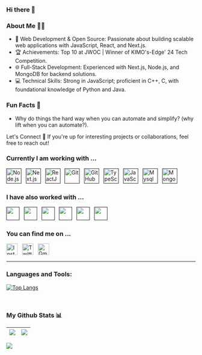 ### Hi there 👋
### About Me 👨‍💻
- 🌱 Web Development & Open Source: Passionate about building scalable web applications with JavaScript, React, and Next.js.
- 🏆 Achievements: Top 10 at JWOC | Winner of KIMO's-Edge' 24 Tech Competition.
- 🌐 Full-Stack Development: Experienced with Next.js, Node.js, and MongoDB for backend solutions.
- 💻 Technical Skills: Strong in JavaScript; proficient in C++, C, with foundational knowledge of Python and Java.
### Fun Facts 🎉
- Why do things the hard way when you can automate and simplify? (why lift when you can automate?).

Let's Connect 🚀 If you're up for interesting projects or collaborations, feel free to reach out! 

### Currently I am working with ...   

<a href="" target="_blank" title="Node.js" rel="noreferrer"><img src="https://www.vectorlogo.zone/logos/nodejs/nodejs-icon.svg" alt="Node.js" width="40" height="40"/></a>&nbsp;&nbsp;
<a href="" target="_blank" title="Next.js" rel="noreferrer"><img src="https://cdn.worldvectorlogo.com/logos/next-js.svg" alt="Next.js" width="40" height="40"/></a>&nbsp;&nbsp;
<a href="" target="_blank" title="ReactJS" rel="noreferrer"><img src="https://www.vectorlogo.zone/logos/reactjs/reactjs-icon.svg" alt="ReactJS" width="40" height="40"/></a>&nbsp;&nbsp;
<a href="" target="_blank" title="Git" rel="noreferrer"><img src="https://www.vectorlogo.zone/logos/git-scm/git-scm-icon.svg" alt="Git" width="40" height="40"/></a>&nbsp;&nbsp;
<a href="" target="_blank" title="GitHub" rel="noreferrer"><img src="https://www.vectorlogo.zone/logos/github/github-tile.svg" alt="GitHub" width="40" height="40"/></a>&nbsp;&nbsp;
<a href="" target="_blank" title="TypeScript" rel="noreferrer"><img src="https://www.vectorlogo.zone/logos/typescriptlang/typescriptlang-icon.svg" alt="TypeScript" width="40" height="40"/></a>&nbsp;&nbsp;
<a href="" target="_blank" title="JavaScript" rel="noreferrer"><img src="https://www.freepnglogos.com/uploads/javascript-png/javascript-vector-logo-yellow-png-transparent-javascript-vector-12.png" alt="JavaScript" width="40" height="40"/></a>&nbsp;&nbsp;
<a href="" target="_blank" title="Mysql" rel="noreferrer"><img src="https://www.vectorlogo.zone/logos/mysql/mysql-official.svg" alt="Mysql" width="40" height="40"/></a>&nbsp;&nbsp;
<a href="" target="_blank" title="MongoDB" rel="noreferrer"><img src="https://www.vectorlogo.zone/logos/mongodb/mongodb-icon.svg" alt="Mongo" width="40" height="40"/></a>&nbsp;&nbsp;


### I have also worked with ...

<a href="" title="Java" target="_blank" rel="noreferrer"><img src="https://www.vectorlogo.zone/logos/java/java-icon.svg" alt="" width="35" height="35"/></a>&nbsp;&nbsp;
<a href="" title="C" target="_blank" rel="noreferrer"><img src="https://upload.wikimedia.org/wikipedia/commons/1/19/C_Logo.png" alt="" width="35" height="35"/></a>&nbsp;&nbsp;
<a href="" title="C++" target="_blank" rel="noreferrer"><img src="https://upload.wikimedia.org/wikipedia/commons/thumb/1/18/ISO_C%2B%2B_Logo.svg/1822px-ISO_C%2B%2B_Logo.svg.png" alt="" width="35" height="35"/></a>&nbsp;&nbsp;
<a href="" title="HTML" target="_blank" rel="noreferrer"><img src="https://www.vectorlogo.zone/logos/w3_html5/w3_html5-icon.svg" alt="" width="35" height="35"/></a>&nbsp;&nbsp;
<a href="" title="CSS" target="_blank" rel="noreferrer"><img src="https://www.vectorlogo.zone/logos/w3_css/w3_css-icon.svg" alt="" width="35" height="35"/></a>&nbsp;&nbsp;
<a href="" title="PostgreSQL" target="_blank" rel="noreferrer"><img src="https://www.vectorlogo.zone/logos/postgresql/postgresql-icon.svg" alt="" width="35" height="35"/></a>&nbsp;&nbsp;
<!-- <a href="" title="Kubernetes" target="_blank" rel="noreferrer"><img src="https://www.vectorlogo.zone/logos/kubernetes/kubernetes-icon.svg" alt="" width="30" height="30"/></a>&nbsp;&nbsp;


### I post actively 

<a href="https://www.linkedin.com/in/princivershwal/" title="princivershwal" target="_blank" rel="noreferrer"><img src="https://www.vectorlogo.zone/logos/linkedin/linkedin-tile.svg" alt="LinkedIn" width="30" height="30"/></a>&nbsp;&nbsp;
<a href="https://www.instagram.com/shecodingaddict/" title="shecodingaddict" target="_blank" rel="noreferrer"><img src="https://www.vectorlogo.zone/logos/instagram/instagram-icon.svg" alt="Instagram" width="30" height="30"/></a>
-->
### You can find me on ...

<a href="https://www.instagram.com/ramith_kulal/" title="ramith" target="_blank" rel="noreferrer"><img src="https://www.vectorlogo.zone/logos/instagram/instagram-icon.svg" alt="Instagram" width="30" height="30"/></a>&nbsp;&nbsp;
<a href="https://twitter.com/ramith_kulal" target="_blank" title="ramith" rel="noreferrer"><img src="https://www.vectorlogo.zone/logos/twitter/twitter-tile.svg" alt="Twitter" width="30" height="30"/></a>&nbsp;&nbsp;
<a href="mailto:ramithnr1234@gmail.com" target="_blank" title="mailto:ramithnr1234@gmail.com" rel="noreferrer"><img src="https://www.vectorlogo.zone/logos/gmail/gmail-tile.svg" alt="Gmail" width="30" height="30"/></a>


---

### Languages and Tools:

[![Top Langs](https://github-readme-stats.vercel.app/api/top-langs/?username=ramith-kulal&layout=compact&text_color=daf7dc&bg_color=151515)](https://github.com/ramith-kulal/github-readme-stats)




<br />




### My Github Stats 📊

|<img src="https://github-readme-stats.vercel.app/api?username=ramith-kulal&&show_icons=true&count_private=true&include_all_commits=true&&theme=tokyonight"/>|<img src="https://github-readme-streak-stats.herokuapp.com/?user=ramith-kulal&count_private=true&include_all_commits=true&&theme=tokyonight"/>|
|---|---|



![](https://komarev.com/ghpvc/?username=ramith-kulal)
